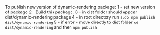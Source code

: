 To publish new version of dynamic-rendering package:
1 - set new version of package
2 - Build this package.
3 - in dist folder should appear dist/dynamic-rendering package
4 - in root directory run `sudo npm publish dist/dynamic-rendering`
5 - if error - move directly to dist folder `cd dist/dynamic-rendering` and then `npm publish`